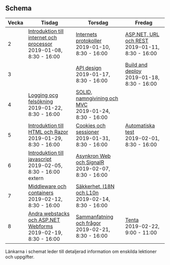 ## Schema

Vecka|Tisdag |Torsdag|Fredag
-----|-------|-------|------
2|[Introduktion till internet och processor](lecture20190108.md)<br />2019-01-08, 8:30 - 16:00|[Internets protokoller](lecture20190110.md)<br />2019-01-10, 8:30 - 16:00|[ASP.NET, URL och REST](lecture20190111.md)<br />2019-01-11, 8:30 - 16:00
3||[API design](lecture20190115.md)<br />2019-01-17, 8:30 - 16:00|[Build and deploy](lecture20190117.md)<br />2019-01-18, 8:30 - 16:00
4|[Logging ocg felsökning](lecture20190122.md)<br />2019-01-22, 8:30 - 16:00|[SOLID, namngivining och MVC](lecture20190124.md)<br />2019-01-24, 8:30 - 16:00|
5|[Introduktion till HTML och Razor](lecture20190129.md)<br />2019-01-29, 8:30 - 16:00|[Cookies och sessioner](lecture20190131.md)<br />2019-01-31, 8:30 - 16:00|[Automatiska test](lecture20190201.md)<br />2019-02-01, 8:30 - 16:00
6|[Introduktion till javascript](lecture20190205.md)<br />2019-02-05, 8:30 - 16:00<br /> extern|[Asynkron Web och SignalR](lecture20190207.md)<br />2019-02-07, 8:30 - 16:00|
7|[Middleware och containers](lecture20190212.md)<br />2019-02-12, 8:30 - 16:00|[Säkkerhet, I18N och L10n](lecture20190214.md)<br />2019-02-14, 8:30 - 16:00|
8|[Andra webstacks och ASP.NET Webforms](lecture20190219.md)<br />2019-02-19, 8:30 - 16:00|[Sammanfatning och frågor](lecture20190221.md)<br />2019-02-21, 8:30 - 16:00|[Tenta](lecture20190222.md)<br />2019-02-22, 9:00 - 11:00

Länkarna i schemat leder till detaljerad information om enskilda lektioner och uppgifter.